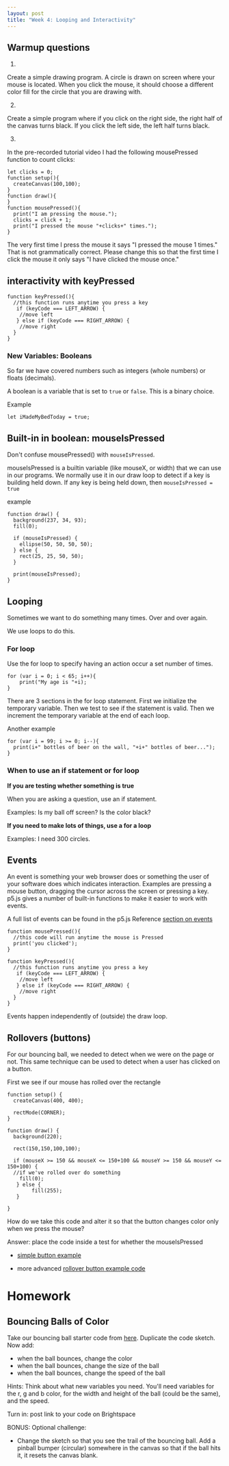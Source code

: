 ```yaml
---
layout: post
title: "Week 4: Looping and Interactivity"
---
```



## Warmup questions


1.

Create a simple drawing program. A circle is drawn on screen where your mouse is located. When you click the mouse, it should choose a different color fill for the circle that you are drawing with.

2.

Create a simple program where if you click on the right side, the right half of the canvas turns black. If you click the left side, the left half turns black.

3. 

In the pre-recorded tutorial video I had the following mousePressed function to count clicks:

```
let clicks = 0;
function setup(){ 
  createCanvas(100,100);
}
function draw(){
}
function mousePressed(){
  print("I am pressing the mouse.");
  clicks = click + 1;
  print("I pressed the mouse "+clicks+" times.");
}
```

The very first time I press the mouse it says "I pressed the mouse 1 times." That is not grammatically correct. Please change this so that the first time I click the mouse it only says "I have clicked the mouse once."


## interactivity with keyPressed

```
function keyPressed(){
  //this function runs anytime you press a key
   if (keyCode === LEFT_ARROW) {
    //move left
   } else if (keyCode === RIGHT_ARROW) {
    //move right
  }
}
```

### New Variables: Booleans

So far we have covered numbers such as integers (whole numbers) or floats (decimals).

A boolean is a variable that is set to ```true``` or ```false```. This is a binary choice.

Example


```
let iMadeMyBedToday = true;
```

## Built-in in boolean: mouseIsPressed

Don't confuse mousePressed() with ```mouseIsPressed```.

mouseIsPressed is a builtin variable (like mouseX, or width) that we can use in our programs. We normally use it in our draw loop to detect if a key is building held down. If any key is being held down, then ```mouseIsPressed = true```

example

```
function draw() {
  background(237, 34, 93);
  fill(0);

  if (mouseIsPressed) {
    ellipse(50, 50, 50, 50);
  } else {
    rect(25, 25, 50, 50);
  }

  print(mouseIsPressed);
}
```


## Looping

Sometimes we want to do something many times. Over and over again.

We use loops to do this.


### For loop

Use the for loop to specify having an action occur a set number of times.

```
for (var i = 0; i < 65; i++){
    print("My age is "+i);
}
```

There are 3 sections in the for loop statement. First we initialize the temporary variable. Then we test to see if the statement is valid. Then we increment the temporary variable at the end of each loop.

Another example

```
for (var i = 99; i >= 0; i--){
  print(i+" bottles of beer on the wall, "+i+" bottles of beer...");
}
```


### When to use an if statement or for loop

 **If you are testing whether something is true**

When you are asking a question, use an if statement.

Examples: Is my ball off screen? Is the color black?

**If you need to make lots of things, use a for a loop**

Examples: I need 300 circles.

## Events

An event is something your web browser does or something the user of your software does which indicates interaction. Examples are pressing a mouse button, dragging the cursor across the screen or pressing a key. p5.js gives a number of built-in functions to make it easier to work with events.

A full list of events can be found in the p5.js Reference [section on events](http://p5js.org/reference/#group-Events)

```
function mousePressed(){
  //this code will run anytime the mouse is Pressed
  print('you clicked');
}

function keyPressed(){
  //this function runs anytime you press a key
   if (keyCode === LEFT_ARROW) {
    //move left
   } else if (keyCode === RIGHT_ARROW) {
    //move right
  }
}
```

Events happen independently of (outside) the draw loop.

## Rollovers (buttons)

For our bouncing ball, we needed to detect when we were on the page or not. This same technique can be used to detect when a user has clicked on a button.


First we see if our mouse has rolled over the rectangle

```
function setup() {
  createCanvas(400, 400);

  rectMode(CORNER);
}

function draw() {
  background(220);

  rect(150,150,100,100);

  if (mouseX >= 150 && mouseX <= 150+100 && mouseY >= 150 && mouseY <= 150+100) {
  //if we've rolled over do something
    fill(0);
   } else {
		fill(255);
   }

}
```

How do we take this code and alter it so that the button changes color only when we press the mouse?

Answer: place the code inside a test for whether the mouseIsPressed


- [simple button example](https://editor.p5js.org/2sman/sketches/-PS2iOCsO)

- more advanced [rollover button example code](https://editor.p5js.org/2sman/sketches/99erQyzKh)
# Homework

## Bouncing Balls of Color

Take our bouncing ball starter code from [here](https://editor.p5js.org/2sman/sketches/77EtIEz_5). Duplicate the code sketch. Now add:

- when the ball bounces, change the color
- when the ball bounces, change the size of the ball
- when the ball bounces, change the speed of the ball

Hints: Think about what new variables you need. You'll need variables for the r, g and b color, for the width and height of the ball (could be the same), and the speed.

Turn in: post link to your code on Brightspace

BONUS: Optional challenge:

- Change the sketch so that you see the trail of the bouncing ball. Add a pinball bumper (circular) somewhere in the canvas so that if the ball hits it, it resets the canvas blank.
